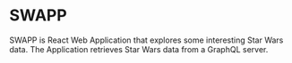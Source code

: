 # SWAPP 
SWAPP is React Web Application that explores some interesting Star Wars data. The Application retrieves Star Wars data from a GraphQL server.
